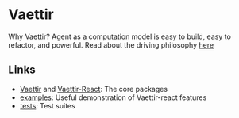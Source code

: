 # Vaettir

Why Vaettir? Agent as a computation model is easy to build, easy to refactor, and powerful. Read about the driving philosophy [here](./vaettir-react/)

## Links

- [Vaettir](./vaettir/) and [Vaettir-React](./vaettir-react/): The core packages
- [examples](./examples/): Useful demonstration of Vaettir-react features
- [tests](./dist-tests/): Test suites
